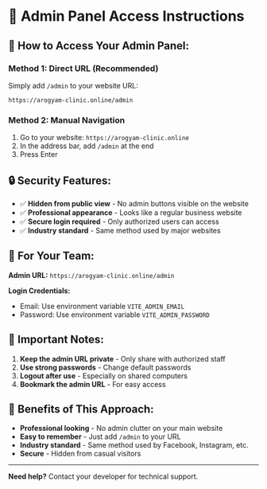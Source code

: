 # 🔐 Admin Panel Access Instructions

## 🎯 **How to Access Your Admin Panel:**

### **Method 1: Direct URL (Recommended)**
Simply add `/admin` to your website URL:
```
https://arogyam-clinic.online/admin
```

### **Method 2: Manual Navigation**
1. Go to your website: `https://arogyam-clinic.online`
2. In the address bar, add `/admin` at the end
3. Press Enter

## 🔒 **Security Features:**

- ✅ **Hidden from public view** - No admin buttons visible on the website
- ✅ **Professional appearance** - Looks like a regular business website
- ✅ **Secure login required** - Only authorized users can access
- ✅ **Industry standard** - Same method used by major websites

## 📱 **For Your Team:**

**Admin URL:** `https://arogyam-clinic.online/admin`

**Login Credentials:**
- Email: Use environment variable `VITE_ADMIN_EMAIL`
- Password: Use environment variable `VITE_ADMIN_PASSWORD`

## 🚨 **Important Notes:**

1. **Keep the admin URL private** - Only share with authorized staff
2. **Use strong passwords** - Change default passwords
3. **Logout after use** - Especially on shared computers
4. **Bookmark the admin URL** - For easy access

## 🎉 **Benefits of This Approach:**

- **Professional looking** - No admin clutter on your main website
- **Easy to remember** - Just add `/admin` to your URL
- **Industry standard** - Same method used by Facebook, Instagram, etc.
- **Secure** - Hidden from casual visitors

---

**Need help?** Contact your developer for technical support.
